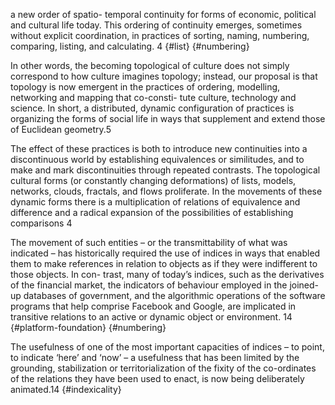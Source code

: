 a new order of spatio- temporal continuity for forms of economic, political and cultural life today. This ordering of continuity emerges, sometimes without explicit coordination, in practices of sorting, naming, numbering, comparing, listing, and calculating. 4 {#list} {#numbering}


In other words, the becoming topological of culture does not simply correspond to how culture imagines topology; instead, our proposal is that topology is now emergent in the practices of ordering, modelling, networking and mapping that co-consti- tute culture, technology and science. In short, a distributed, dynamic configuration of practices is organizing the forms of social life in ways that supplement and extend those of Euclidean geometry.5

The effect of these practices is both to introduce new continuities into a discontinuous world by establishing equivalences or similitudes, and to make and mark discontinuities through repeated contrasts. The topological cultural forms (or constantly changing deformations) of lists, models, networks, clouds, fractals, and flows proliferate. In the movements of these dynamic forms there is a multiplication of relations of equivalence and difference and a radical expansion of the possibilities of establishing comparisons 4

The movement of such entities – or the transmittability of what was indicated – has historically required the use of indices in ways that enabled them to make references in relation to objects as if they were indifferent to those objects. In con- trast, many of today’s indices, such as the derivatives of the financial market, the indicators of behaviour employed in the joined-up databases of government, and the algorithmic operations of the software programs that help comprise Facebook and Google, are implicated in transitive relations to an active or dynamic object or environment. 14 {#platform-foundation} {#numbering} 

The usefulness of one of the most important capacities of indices – to point, to indicate ‘here’ and ‘now’ – a usefulness that has been limited by the grounding, stabilization or territorialization of the fixity of the co-ordinates of the relations they have been used to enact, is now being deliberately animated.14 {#indexicality}
